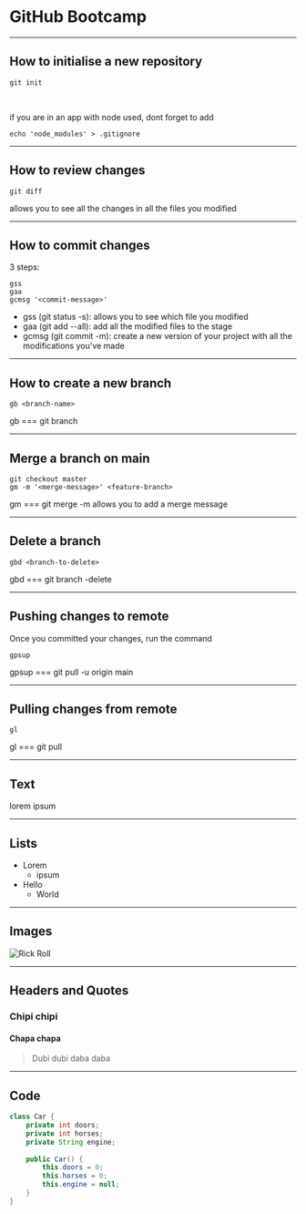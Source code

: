 <!-- slides.md -->

# GitHub Bootcamp

---

## How to initialise a new repository

```console
git init
```
<p>&nbsp;</p>

if you are in an app with node used, dont forget to add

```console
echo 'node_modules' > .gitignore
```

---

## How to review changes

```console
git diff
```

allows you to see all the changes in all the files you modified

---

## How to commit changes

3 steps:

```console
gss
gaa
gcmsg '<commit-message>'
```

- gss (git status -s): allows you to see which file you modified
- gaa (git add --all): add all the modified files to the stage
- gcmsg (git commit -m): create a new version of your project with all the modifications you've made

---

## How to create a new branch

```console
gb <branch-name>
```

gb === git branch

---

## Merge a branch on main

```console
git checkout master
gm -m '<merge-message>' <feature-branch>
```

gm === git merge
-m allows you to add a merge message

---

## Delete a branch

```console
gbd <branch-to-delete>
```

gbd === git branch -delete

---

## Pushing changes to remote

Once you committed your changes, run the command

```console
gpsup
```
gpsup === git pull -u origin main

---

## Pulling changes from remote

```console
gl
```
gl === git pull

---

## Text

lorem ipsum

---

## Lists

- Lorem
  - ipsum
- Hello
  - World

---

## Images

![Rick Roll](https://dogemuchwow.com/wp-content/uploads/2019/09/cursed-cat-image-163325.jpg)

--- 

## Headers and Quotes
### Chipi chipi
#### Chapa chapa

> Dubi dubi daba daba

---

## Code

```java
class Car {
    private int doors;
    private int horses;
    private String engine;
    
    public Car() {
        this.doors = 0;
        this.horses = 0;
        this.engine = null;
    }
}
```
